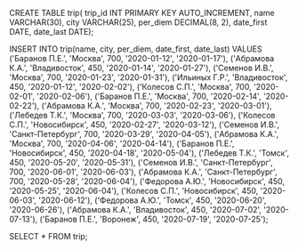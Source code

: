 CREATE TABLE trip(
	trip_id INT PRIMARY KEY AUTO_INCREMENT, 
	name VARCHAR(30), 
	city VARCHAR(25), 
	per_diem DECIMAL(8, 2), 
	date_first DATE, 
	date_last DATE);
	
INSERT INTO trip(name, city, per_diem, date_first, date_last)
VALUES 
	('Баранов П.Е.', 'Москва', 700, '2020-01-12', '2020-01-17'),
	('Абрамова К.А.', 'Владивосток', 450, '2020-01-14', '2020-01-27'),
	('Семенов И.В.', 'Москва', 700, '2020-01-23', '2020-01-31'),
	('Ильиных Г.Р.', 'Владивосток', 450, '2020-01-12', '2020-02-02'),
	('Колесов С.П.', 'Москва', 700, '2020-02-01', '2020-02-06'),
	('Баранов П.Е.', 'Москва', 700, '2020-02-14', '2020-02-22'),
	('Абрамова К.А.', 'Москва', 700, '2020-02-23', '2020-03-01'),
	('Лебедев Т.К.', 'Москва', 700, '2020-03-03', '2020-03-06'),
	('Колесов С.П.', 'Новосибирск', 450, '2020-02-27', '2020-03-12'),
	('Семенов И.В.', 'Санкт-Петербург', 700, '2020-03-29', '2020-04-05'),
	('Абрамова К.А.', 'Москва', 700, '2020-04-06', '2020-04-14'),
	('Баранов П.Е.', 'Новосибирск', 450, '2020-04-18', '2020-05-04'),
	('Лебедев Т.К.', 'Томск', 450, '2020-05-20', '2020-05-31'),
	('Семенов И.В.', 'Санкт-Петербург', 700, '2020-06-01', '2020-06-03'),
	('Абрамова К.А.', 'Санкт-Петербург', 700, '2020-05-28', '2020-06-04'),
	('Федорова А.Ю.', 'Новосибирск', 450, '2020-05-25', '2020-06-04'),
	('Колесов С.П.', 'Новосибирск', 450, '2020-06-03', '2020-06-12'),
	('Федорова А.Ю.', 'Томск', 450, '2020-06-20', '2020-06-26'),
	('Абрамова К.А.', 'Владивосток', 450, '2020-07-02', '2020-07-13'),
	('Баранов П.Е.', 'Воронеж', 450, '2020-07-19', '2020-07-25');

SELECT * FROM trip;
